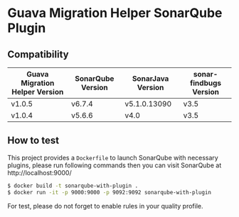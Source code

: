# Guava Migration Helper SonarQube Plugin

## Compatibility

|Guava Migration Helper Version|SonarQube Version|SonarJava Version|sonar-findbugs Version|
|----|----|----|----|
|v1.0.5|v6.7.4|v5.1.0.13090|v3.5|
|v1.0.4|v5.6.6|v4.0|v3.5|

## How to test

This project provides a `Dockerfile` to launch SonarQube with necessary plugins, please run following commands then you can visit SonarQube at http://localhost:9000/

```sh
$ docker build -t sonarqube-with-plugin .
$ docker run -it -p 9000:9000 -p 9092:9092 sonarqube-with-plugin
```

For test, please do not forget to enable rules in your quality profile.
